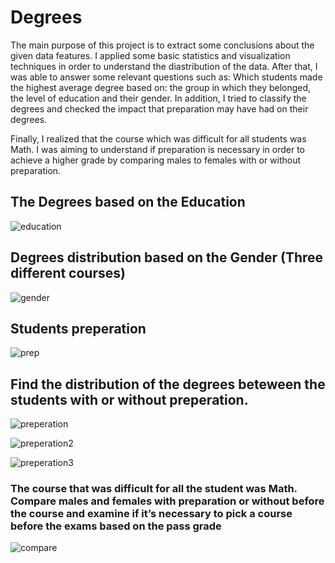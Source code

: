# Degrees
The main purpose of this project is to extract some conclusions about the given data features. I applied some basic statistics and visualization techniques in order to understand the diastribution of the data. After that, I was able to answer some relevant questions such as: Which students made the highest average degree based on: the group in which they belonged, the level of education and their gender. In addition, I tried to classify the degrees and checked the impact that preparation may have had on their degrees.

Finally, I realized that the course which was difficult for all students was Math.  I was aiming to understand if preparation is necessary in order to achieve a higher grade by comparing males to females with or without preparation.

## The Degrees based on the Education

![education](https://user-images.githubusercontent.com/66875726/90022026-aa745580-dcba-11ea-81de-20f30e383617.png)

## Degrees distribution based on the Gender (Three different courses) 

![gender](https://user-images.githubusercontent.com/66875726/90022448-35555000-dcbb-11ea-882e-3458063d0911.png)

## Students preperation

![prep](https://user-images.githubusercontent.com/66875726/90022958-d0e6c080-dcbb-11ea-8504-9e9e35926147.png)

## Find the distribution of the degrees beteween the students with or without preperation.

![preperation](https://user-images.githubusercontent.com/66875726/90023236-2ae78600-dcbc-11ea-9fea-40e42989a4cf.png)

![preperation2](https://user-images.githubusercontent.com/66875726/90023740-c0831580-dcbc-11ea-8638-51cef667360b.png)

![preperation3](https://user-images.githubusercontent.com/66875726/90023935-f9bb8580-dcbc-11ea-8800-624046f538c2.png)

### The course that was difficult for all the student was Math. Compare males and females with preparation or without before the course and examine if it’s necessary to pick a course before the exams based on the pass grade


![compare](https://user-images.githubusercontent.com/66875726/90024420-82d2bc80-dcbd-11ea-8860-d0c9a7b0f3f8.png)

